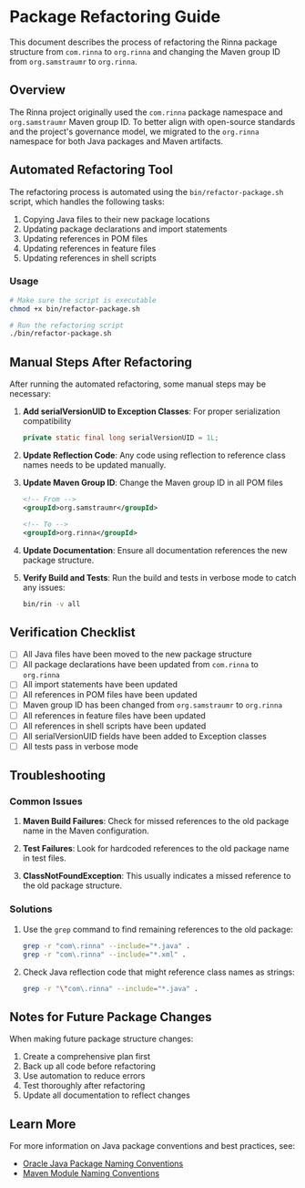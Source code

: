 <!-- Copyright (c) 2025 [Eric C. Mumford](https://github.com/heymumford) [@heymumford] -->

# Package Refactoring Guide

This document describes the process of refactoring the Rinna package structure from `com.rinna` to `org.rinna` and changing the Maven group ID from `org.samstraumr` to `org.rinna`.

## Overview

The Rinna project originally used the `com.rinna` package namespace and `org.samstraumr` Maven group ID. To better align with open-source standards and the project's governance model, we migrated to the `org.rinna` namespace for both Java packages and Maven artifacts.

## Automated Refactoring Tool

The refactoring process is automated using the `bin/refactor-package.sh` script, which handles the following tasks:

1. Copying Java files to their new package locations
2. Updating package declarations and import statements
3. Updating references in POM files
4. Updating references in feature files
5. Updating references in shell scripts

### Usage

```bash
# Make sure the script is executable
chmod +x bin/refactor-package.sh

# Run the refactoring script
./bin/refactor-package.sh
```

## Manual Steps After Refactoring

After running the automated refactoring, some manual steps may be necessary:

1. **Add serialVersionUID to Exception Classes**: For proper serialization compatibility
   ```java
   private static final long serialVersionUID = 1L;
   ```

2. **Update Reflection Code**: Any code using reflection to reference class names needs to be updated manually.

3. **Update Maven Group ID**: Change the Maven group ID in all POM files
   ```xml
   <!-- From -->
   <groupId>org.samstraumr</groupId>
   
   <!-- To -->
   <groupId>org.rinna</groupId>
   ```

4. **Update Documentation**: Ensure all documentation references the new package structure.

5. **Verify Build and Tests**: Run the build and tests in verbose mode to catch any issues:
   ```bash
   bin/rin -v all
   ```

## Verification Checklist

- [ ] All Java files have been moved to the new package structure
- [ ] All package declarations have been updated from `com.rinna` to `org.rinna`
- [ ] All import statements have been updated
- [ ] All references in POM files have been updated
- [ ] Maven group ID has been changed from `org.samstraumr` to `org.rinna`
- [ ] All references in feature files have been updated
- [ ] All references in shell scripts have been updated
- [ ] All serialVersionUID fields have been added to Exception classes
- [ ] All tests pass in verbose mode

## Troubleshooting

### Common Issues

1. **Maven Build Failures**: Check for missed references to the old package name in the Maven configuration.

2. **Test Failures**: Look for hardcoded references to the old package name in test files.

3. **ClassNotFoundException**: This usually indicates a missed reference to the old package structure.

### Solutions

1. Use the `grep` command to find remaining references to the old package:
   ```bash
   grep -r "com\.rinna" --include="*.java" .
   grep -r "com\.rinna" --include="*.xml" .
   ```

2. Check Java reflection code that might reference class names as strings:
   ```bash
   grep -r "\"com\.rinna" --include="*.java" .
   ```

## Notes for Future Package Changes

When making future package structure changes:

1. Create a comprehensive plan first
2. Back up all code before refactoring
3. Use automation to reduce errors
4. Test thoroughly after refactoring
5. Update all documentation to reflect changes

## Learn More

For more information on Java package conventions and best practices, see:
- [Oracle Java Package Naming Conventions](https://docs.oracle.com/javase/tutorial/java/package/namingpkgs.html)
- [Maven Module Naming Conventions](https://maven.apache.org/guides/mini/guide-naming-conventions.html)
